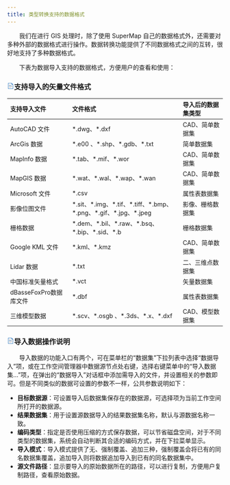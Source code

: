 ```yaml
---
title: 类型转换支持的数据格式
---
```


　　我们在进行 GIS 处理时，除了使用 SuperMap 自己的数据格式外，还需要对多种外部的数据格式进行操作。数据转换功能提供了不同数据格式之间的互转，很好地支持了多种数据格式。

　　下表为数据导入支持的数据格式，方便用户的查看和使用：


### ![](../img/read.gif)支持导入的矢量文件格式

 支持导入文件  |文件格式     | 导入后的数据集类型 
 :----------- | :--------- | :------------
 AutoCAD 文件 | \*.dwg、\*.dxf      | CAD、简单数据集 
 ArcGis 数据   | \*.e00 、\*.shp、\*.gdb、\*.txt     | 简单数据集 
 MapInfo 数据 | \*.tab、\*.mif、\*.wor | CAD、简单数据集 
 MapGIS 数据 | \*.wat、\*.wal、\*.wap、\*.wan | CAD、简单数据集 
 Microsoft 文件| \*.csv | 属性表数据集 |
 影像位图文件 | \*.sit、\*.img、\*.tif、\*.tiff、\*.bmp、\*.png、\*.gif、\*.jpg、\*.jpeg | 影像、栅格数据集 
 栅格数据 | \*.dem、\*.bil、\*.raw、\*.bsq、\*.bip、\*.sid、\*.b | 栅格数据集
 Google KML 文件 | \*.kml、\*.kmz | CAD、简单数据集    
 Lidar 数据 | \*.txt | 二、三维点数据集 
 中国标准矢量格式 | \*.vct | 矢量数据集 
 dBasseFoxPro数据库文件 | \*.dbf | 属性表数据集 
 三维模型数据 | \*.scv、\*.osgb 、\*.3ds、\*.x、\*.dxf | CAD、模型数据集 


### ![](../img/read.gif)导入数据操作说明
　　导入数据的功能入口有两个，可在菜单栏的“数据集”下拉列表中选择“数据导入”项，或在工作空间管理器中数据源节点处右键，选择右键菜单中的“导入数据集...”项，在弹出的“数据导入”对话框中添加需导入的文件，并设置相关的参数即可。但是不同类似的数据可设置的参数不一样，公共参数说明如下：

* **目标数据源**：可设置导入后数据集保存在的数据源，可选择项为当前工作空间所打开的数据源。
* **结果数据集**：用于设置源数据导入的结果数据集名称，默认与源数据名称一致。
* **编码类型**：指定是否使用压缩的方式保存数据，可以节省磁盘空间，对于不同类型的数据集，系统会自动判断其合适的编码方式，并在下拉菜单显示。
* **导入模式**：导入模式提供了无、强制覆盖、追加三种，强制覆盖会将已有的同名数据集覆盖，追加导入则将数据追加导入到已有的同名数据集中。
* **源文件路径**：显示要导入的原始数据所在的路径，可以进行复制，方便用户复制路径，查看原始数据。

